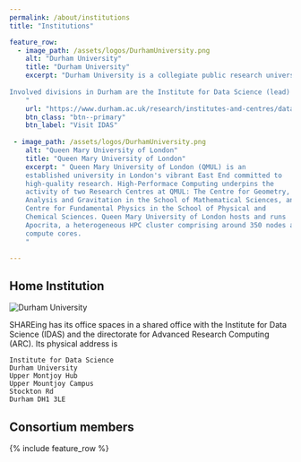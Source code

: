 ```yaml
---
permalink: /about/institutions
title: "Institutions"

feature_row:
  - image_path: /assets/logos/DurhamUniversity.png
    alt: "Durham University"
    title: "Durham University"
    excerpt: "Durham University is a collegiate public research university in Durham, England, founded by an Act of Parliament in 1832 and incorporated by royal charter in 1837. While being the third-oldest university in England, the Department of Computer Science is one of Durham's newest academic departments, having split from the School of Engineering and Computer Science in 2017. It currently hosts research groups in computer vision, AI, high-performance and scientific computing, digital humanities, computer science education, and networks. Durham houses multiple supercomputers, most notably the supercomputer serving the eight most research-intensive universities in the North of England, and the DiRAC tier-1 machine.
    
Involved divisions in Durham are the Institute for Data Science (lead) and the Department of Computer Science, the directorate for Advanced Reserach Computing (ARC) and the Department of Physics' Institute for Computational Cosmology. 
    "
    url: "https://www.durham.ac.uk/research/institutes-and-centres/data-science/"
    btn_class: "btn--primary"
    btn_label: "Visit IDAS"
	
 - image_path: /assets/logos/DurhamUniversity.png
    alt: "Queen Mary University of London"
    title: "Queen Mary University of London"
    excerpt: " Queen Mary University of London (QMUL) is an
    established university in London's vibrant East End committed to
    high-quality research. High-Performace Computing underpins the
    activity of two Research Centres at QMUL: The Centre for Geometry,
    Analysis and Gravitation in the School of Mathematical Sciences, and the
    Centre for Fundamental Physics in the School of Physical and
    Chemical Sciences. Queen Mary University of London hosts and runs
    Apocrita, a heterogeneous HPC cluster comprising around 350 nodes and 12,500
    compute cores.
	"

---
```


## Home Institution

![Durham University](/assets/images/Durham.jpg)

SHAREing has its office spaces in a shared office with the Institute for Data Science (IDAS) and the directorate for Advanced Research Computing (ARC).
Its physical address is

~~~~~~~~~~~~~~~~~~~~~~~~~~~~~~~~
Institute for Data Science
Durham University 
Upper Montjoy Hub
Upper Mountjoy Campus
Stockton Rd
Durham DH1 3LE
~~~~~~~~~~~~~~~~~~~~~~~~~~~~~~~~


## Consortium members

{% include feature_row %}



